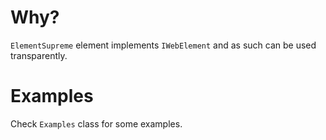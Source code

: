 ﻿# Why?

`ElementSupreme` element implements `IWebElement` and as such can be used transparently.

# Examples

Check `Examples` class for some examples.